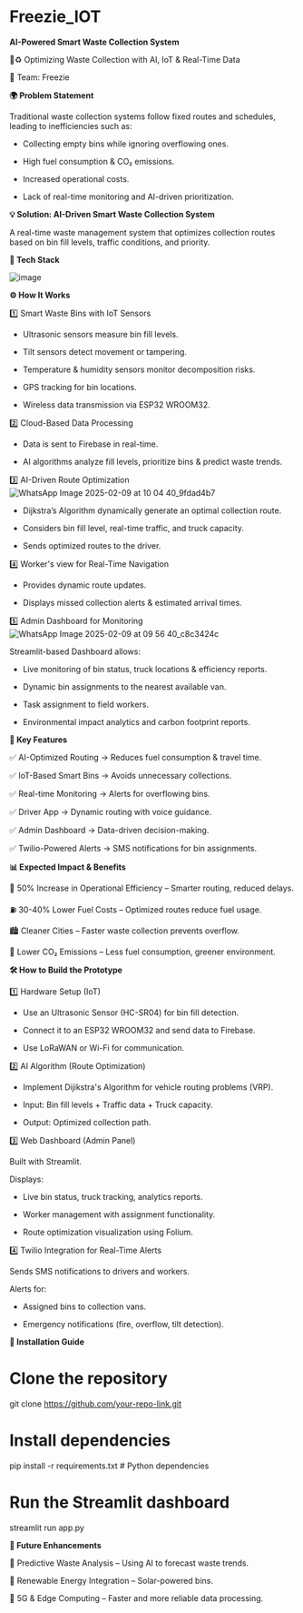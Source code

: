 # Freezie_IOT

**AI-Powered Smart Waste Collection System**

🚛♻ Optimizing Waste Collection with AI, IoT & Real-Time Data

📌 Team: Freezie

**🌍 Problem Statement**

Traditional waste collection systems follow fixed routes and schedules, leading to inefficiencies such as:

- Collecting empty bins while ignoring overflowing ones.

- High fuel consumption & CO₂ emissions.

- Increased operational costs.

- Lack of real-time monitoring and AI-driven prioritization.

**💡 Solution: AI-Driven Smart Waste Collection System**

A real-time waste management system that optimizes collection routes based on bin fill levels, traffic conditions, and priority.

**🔧 Tech Stack**

![image](https://github.com/user-attachments/assets/e5c650b4-11bb-47f1-8ed0-322d52b3a95e)


**⚙ How It Works**

1️⃣ Smart Waste Bins with IoT Sensors

- Ultrasonic sensors measure bin fill levels.

- Tilt sensors detect movement or tampering.

- Temperature & humidity sensors monitor decomposition risks.

- GPS tracking for bin locations.

- Wireless data transmission via ESP32 WROOM32.

2️⃣ Cloud-Based Data Processing

- Data is sent to Firebase in real-time.

- AI algorithms analyze fill levels, prioritize bins & predict waste trends.

3️⃣ AI-Driven Route Optimization
![WhatsApp Image 2025-02-09 at 10 04 40_9fdad4b7](https://github.com/user-attachments/assets/3c837848-af24-4868-b5a4-ccf4b4e3ad1f)



- Dijkstra’s Algorithm dynamically generate an optimal collection route.

- Considers bin fill level, real-time traffic, and truck capacity.

- Sends optimized routes to the driver.

4️⃣ Worker's view for Real-Time Navigation

- Provides dynamic route updates.

- Displays missed collection alerts & estimated arrival times.

5️⃣ Admin Dashboard for Monitoring
![WhatsApp Image 2025-02-09 at 09 56 40_c8c3424c](https://github.com/user-attachments/assets/cff8e6b9-76b3-4f35-8377-a77ab95ac2f8)


Streamlit-based Dashboard allows:

- Live monitoring of bin status, truck locations & efficiency reports.

- Dynamic bin assignments to the nearest available van.

- Task assignment to field workers.

- Environmental impact analytics and carbon footprint reports.

**🎯 Key Features**

✅ AI-Optimized Routing → Reduces fuel consumption & travel time.

✅ IoT-Based Smart Bins → Avoids unnecessary collections.

✅ Real-time Monitoring → Alerts for overflowing bins.

✅ Driver App → Dynamic routing with voice guidance.

✅ Admin Dashboard → Data-driven decision-making.

✅ Twilio-Powered Alerts → SMS notifications for bin assignments.

**📊 Expected Impact & Benefits**

🚀 50% Increase in Operational Efficiency – Smarter routing, reduced delays.

⛽ 30-40% Lower Fuel Costs – Optimized routes reduce fuel usage.

🏙 Cleaner Cities – Faster waste collection prevents overflow.

🌱 Lower CO₂ Emissions – Less fuel consumption, greener environment.

**🛠 How to Build the Prototype**

1️⃣ Hardware Setup (IoT)

- Use an Ultrasonic Sensor (HC-SR04)  for bin fill detection.

- Connect it to an ESP32 WROOM32 and send data to Firebase.

- Use LoRaWAN or Wi-Fi for communication.

2️⃣ AI Algorithm (Route Optimization)

- Implement Dijikstra's Algorithm for vehicle routing problems (VRP).

- Input: Bin fill levels + Traffic data + Truck capacity.

- Output: Optimized collection path.

3️⃣ Web Dashboard (Admin Panel)

Built with Streamlit.

Displays:

- Live bin status, truck tracking, analytics reports.

- Worker management with assignment functionality.

- Route optimization visualization using Folium.

4️⃣ Twilio Integration for Real-Time Alerts

Sends SMS notifications to drivers and workers.

Alerts for:

- Assigned bins to collection vans.

- Emergency notifications (fire, overflow, tilt detection).

**📜 Installation Guide**

# Clone the repository
git clone https://github.com/your-repo-link.git

# Install dependencies
pip install -r requirements.txt  # Python dependencies

# Run the Streamlit dashboard
streamlit run app.py


**🎯 Future Enhancements**

🚀 Predictive Waste Analysis – Using AI to forecast waste trends.

🔋 Renewable Energy Integration – Solar-powered bins.

📡 5G & Edge Computing – Faster and more reliable data processing.
